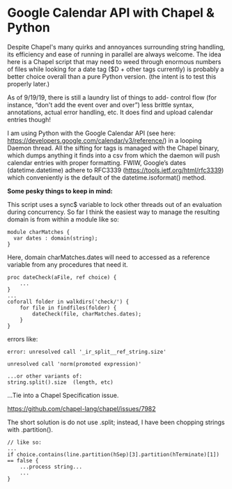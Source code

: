 # Google Calendar API with Chapel & Python

Despite Chapel's many quirks and annoyances surrounding string handling, its efficiency and ease of running in parallel are always welcome.  The idea here is a Chapel script that may need to weed through enormous numbers of files while looking for a date tag ($D + other tags currently) is probably a better choice overall than a pure Python version.  (the intent is to test this properly later.)

As of 9/19/19, there is still a laundry list of things to add- control flow (for instance, “don't add the event over and over”) less brittle syntax, annotations, actual error handling, etc.  It does find and upload calendar entries though!

I am using Python with the Google Calendar API (see here: https://developers.google.com/calendar/v3/reference/)  in a looping Daemon thread.  All the sifting for tags is managed with the Chapel binary, which dumps anything it finds into a csv from which the daemon will push calendar entries with proper formatting.  FWIW, Google’s dates (datetime.datetime) adhere to RFC3339 (https://tools.ietf.org/html/rfc3339) which conveniently is the default of the datetime.isoformat() method.  

**Some pesky things to keep in mind:**

This script uses a sync$ variable to lock other threads out of an evaluation during concurrency.
So far I think the easiest way to manage the resulting domain is from within a module like so:

```
module charMatches {
  var dates : domain(string);
}
```

Here, domain charMatches.dates will need to accessed as a reference variable from any procedures that need it.

```Chapel
proc dateCheck(aFile, ref choice) {
    ...
}
... 
coforall folder in walkdirs('check/') {
    for file in findfiles(folder) {
        dateCheck(file, charMatches.dates);
    }
}
```

errors like:

```
error: unresolved call '_ir_split__ref_string.size'

unresolved call 'norm(promoted expression)'

...or other variants of:
string.split().size  (length, etc)
```

...Tie into a Chapel Specification issue.

https://github.com/chapel-lang/chapel/issues/7982

The short solution is do not use .split; instead, I have been chopping strings with .partition().

```
// like so:
...
if choice.contains(line.partition(hSep)[3].partition(hTerminate)[1]) == false {
    ...process string...
    ...
}
```
